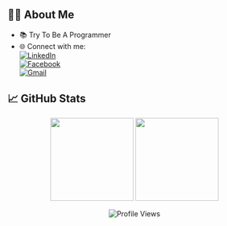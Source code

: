 ## 🧑‍💻 About Me  
- 📚 Try To Be A Programmer
- 🌐 Connect with me:  
  [![LinkedIn](https://img.shields.io/badge/LinkedIn-blue?style=flat&logo=linkedin)](https://www.linkedin.com/in/antnose/)  
  [![Facebook](https://img.shields.io/badge/Facebook-1877F2?style=flat&logo=facebook&logoColor=white)](https://www.facebook.com/antnose2.0/)  
  [![Gmail](https://img.shields.io/badge/Gmail-D14836?style=flat&logo=gmail&logoColor=white)](mailto:antnose28@gmail.com)  


## 📈 GitHub Stats  

<p align="center">
  <img src="https://github-readme-stats.vercel.app/api?username=antnose&show_icons=true&theme=tokyonight&hide_border=true" height="165" />
  <img src="https://github-readme-streak-stats.herokuapp.com?user=antnose&theme=tokyonight&hide_border=true" height="165" />
</p>

<p align="center">
  <img src="https://komarev.com/ghpvc/?username=antnose&style=flat-square&color=blue" alt="Profile Views" />
</p>
